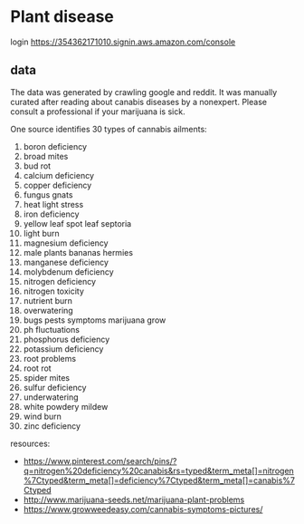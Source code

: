 # Plant disease

login https://354362171010.signin.aws.amazon.com/console

## data

The data was generated by crawling google and reddit.
It was manually curated after reading about canabis diseases by a nonexpert.
Please consult a professional if your marijuana is sick.

One source identifies 30 types of cannabis ailments:
1. boron deficiency
1. broad mites
1. bud rot
1. calcium deficiency
1. copper deficiency
1. fungus gnats
1. heat light stress
1. iron deficiency
1. yellow leaf spot leaf septoria
1. light burn
1. magnesium deficiency
1. male plants bananas hermies
1. manganese deficiency
1. molybdenum deficiency
1. nitrogen deficiency
1. nitrogen toxicity
1. nutrient burn
1. overwatering
1. bugs pests symptoms marijuana grow
1. ph fluctuations
1. phosphorus deficiency
1. potassium deficiency
1. root problems
1. root rot
1. spider mites
1. sulfur deficiency
1. underwatering
1. white powdery mildew
1. wind burn
1. zinc deficiency

resources:
* https://www.pinterest.com/search/pins/?q=nitrogen%20deficiency%20canabis&rs=typed&term_meta[]=nitrogen%7Ctyped&term_meta[]=deficiency%7Ctyped&term_meta[]=canabis%7Ctyped
* http://www.marijuana-seeds.net/marijuana-plant-problems
* https://www.growweedeasy.com/cannabis-symptoms-pictures/
